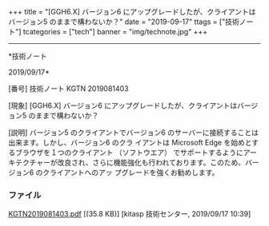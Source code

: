 ﻿+++
title = "[GGH6.X] バージョン6 にアップグレードしたが、クライアントはバージョン5 のままで構わないか？"
date = "2019-09-17"
ttags = ["技術ノート"]
tcategories = ["tech"]
banner = "img/technote.jpg"
+++

-----------------------------------------------------------------------------------------------------------------------------

*技術ノート

2019/09/17*


[番号]
技術ノート KGTN 2019081403

[現象]
[GGH6.X] バージョン6 にアップグレードしたが、クライアントはバージョン5
のままで構わないか？

[説明]
バージョン5 のクライアントでバージョン6
のサーバーに接続することは出来ます。しかし、バージョン6 のクラ
イアントは Microsoft Edge を始めとするブラウザを１つのクライアント
（ソフトウエア） でサポートするようにアー
キテクチャーが改良され、さらに機能強化も行われております。このため、バージョン6
のクライアントへのアッ
プグレードを強くお勧めします。


### ファイル

 
 


[KGTN2019081403.pdf](http://techreport.kitasp.net/attachments/download/4367/KGTN2019081403.pdf)
 [(35.8 KB)] [kitasp 技術センター, 2019/09/17
10:39]


 


 


